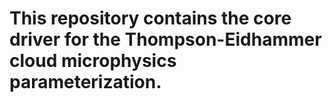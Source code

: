 # This repository contains the core driver for the Thompson-Eidhammer cloud microphysics parameterization.
